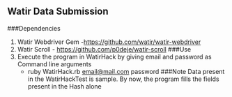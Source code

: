 ## Watir Data Submission
###Dependencies
1. Watir Webdriver Gem -https://github.com/watir/watir-webdriver
2. Watir Scroll -  https://github.com/p0deje/watir-scroll
###Use
1. Execute the program in WatirHack by giving email and password as Command line arguments
	* ruby WatirHack.rb email@mail.com password
###Note
Data present in the WatirHackTest is sample. By now, the program fills the fields present in the Hash alone
